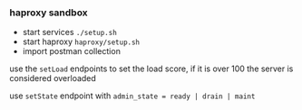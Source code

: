 ### haproxy sandbox

- start services `./setup.sh`
- start haproxy `haproxy/setup.sh`
- import postman collection

use the `setLoad` endpoints to set the load score, if it is over 100 the server is considered overloaded

use `setState` endpoint with `admin_state = ready | drain | maint`
